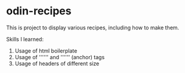# odin-recipes
This is project to display various recipes, including how to make them.

Skills I learned:

1. Usage of html boilerplate
2. Usage of '''<img>''' and '''<a>''' (anchor)  tags
3. Usage of headers of different size